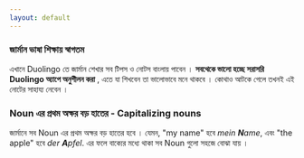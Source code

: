 ```yaml
---
layout: default
---
```


### জার্মান ভাষা শিক্ষায় স্বাগতম

এখানে Duolingo তে জার্মান শেখার সব টিপস ও নোটস বাংলায় পাবেন । **সবথেকে ভালো হচ্ছে সরাসরি Duolingo অ্যাপে অনুশীলন করা** , এতে যা শিখবেন তা ভালোভাবে মনে থাকবে । কোথাও আটকে গেলে তখনই এই নোটের সাহায্য নেবেন ।         

### Noun এর প্রথম অক্ষর বড় হাতের - Capitalizing nouns

জার্মানে সব Noun  এর প্রথম অক্ষর বড় হাতের হবে । যেমন, "my name" হবে *mein **N**ame*, এবং "the apple" হবে *der **A**pfel*. এর ফলে বাক্যের মধ্যে থাকা সব Noun গুলো সহজে বোঝা যায় ।        